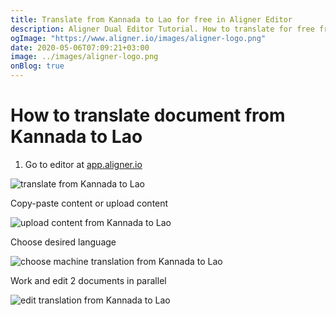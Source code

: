 ```yaml
---
title: Translate from Kannada to Lao for free in Aligner Editor
description: Aligner Dual Editor Tutorial. How to translate for free from Kannada to Lao. Aligner is multilingual document management platform. 
ogImage: "https://www.aligner.io/images/aligner-logo.png"
date: 2020-05-06T07:09:21+03:00
image: ../images/aligner-logo.png
onBlog: true
---
```


# How to translate document from Kannada to Lao

1. Go to editor at [app.aligner.io](https://app.aligner.io "Aligner App web page")

![translate from Kannada to Lao](../aligner-blank-editor.png "translate from Kannada to Lao")

Copy-paste content or upload content

![upload content from Kannada to Lao](../aligner-uploaded-document.png "upload content from Kannada to Lao")

Choose desired language

![choose machine translation from Kannada to Lao](../aligner-language-dropdown.png "choose machine translation from Kannada to Lao")

Work and edit 2 documents in parallel

![edit translation from Kannada to Lao](../aligner-double-sitded-editor.png "edit translation from Kannada to Lao")

